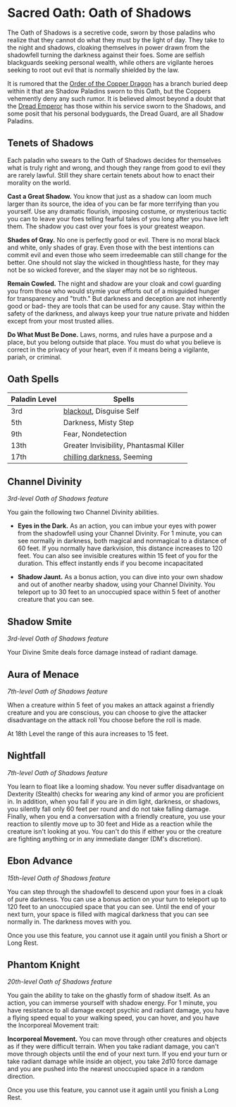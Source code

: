 # Sacred Oath: Oath of Shadows
The Oath of Shadows is a secretive code, sworn by those paladins who realize that they cannot do what they must by the light of day. They take to the night and shadows, cloaking themselves in power drawn from the shadowfell turning the darkness against their foes. Some are selfish blackguards seeking personal wealth, while others are vigilante heroes seeking to root out evil that is normally shielded by the law.

It is rumored that the [Order of the Copper Dragon](/Organizations/DraconicOrder/Copper.md) has a branch buried deep within it that are Shadow Paladins sworn to this Oath, but the Coppers vehemently deny any such rumor. It is believed almost beyond a doubt that the [Dread Emperor](/People/DreadEmperor.md) has those within his service sworn to the Shadows, and some posit that his personal bodyguards, the Dread Guard, are all Shadow Paladins.

## Tenets of Shadows
Each paladin who swears to the Oath of Shadows decides for themselves what is truly right and wrong, and though they range from good to evil they are rarely lawful. Still they share certain tenets about how to enact their morality on the world.

**Cast a Great Shadow.** You know that just as a shadow can loom much larger than its source, the idea of you can be far more terrifying than you yourself. Use any dramatic flourish, imposing costume, or mysterious tactic you can to leave your foes telling fearful tales of you long after you have left them. The shadow you cast over your foes is your greatest weapon.

**Shades of Gray.** No one is perfectly good or evil. There is no moral black and white, only shades of gray. Even those with the best intentions can commit evil and even those who seem irredeemable can still change for the better. One should not slay the wicked in thoughtless haste, for they may not be so wicked forever, and the slayer may not be so righteous.

**Remain Cowled.** The night and shadow are your cloak and cowl guarding you from those who would stymie your efforts out of a misguided hunger for transparency and "truth." But darkness and deception are not inherently good or bad- they are tools that can be used for any cause. Stay within the safety of the darkness, and always keep your true nature private and hidden except from your most trusted allies.

**Do What Must Be Done.** Laws, norms, and rules have a purpose and a place, but you belong outside that place. You must do what you believe is correct in the privacy of your heart, even if it means being a vigilante, pariah, or criminal.

## Oath Spells

Paladin Level|Spells
-------------|------
3rd|[blackout](/Magic/Spells/blackout.md), Disguise Self
5th|Darkness, Misty Step
9th|Fear, Nondetection
13th|Greater Invisibility, Phantasmal Killer
17th|[chilling darkness](/Magic/Spells/chilling-darkness.md), Seeming

## Channel Divinity
*3rd-level Oath of Shadows feature*

You gain the following two Channel Divinity abilities.

* **Eyes in the Dark.** As an action, you can imbue your eyes with power from the shadowfell using your Channel Divinity. For 1 minute, you can see normally in darkness, both magical and nonmagical to a distance of 60 feet. If you normally have darkvision, this distance increases to 120 feet. You can also see invisible creatures within 15 feet of you for the duration. This effect instantly ends if you become incapacitated 

* **Shadow Jaunt.** As a bonus action, you can dive into your own shadow and out of another nearby shadow, using your Channel Divinity. You teleport up to 30 feet to an unoccupied
space within 5 feet of another creature that you can see.

## Shadow Smite
*3rd-level Oath of Shadows feature*

Your Divine Smite deals force damage instead of radiant damage.

## Aura of Menace
*7th-level Oath of Shadows feature*

When a creature within 5 feet of you makes an attack against a friendly creature and you are conscious, you can choose to give the attacker disadvantage on the attack roll You choose before the roll is made.

At 18th Level the range of this aura increases to 15 feet.

## Nightfall
*7th-level Oath of Shadows feature*

You learn to float like a looming shadow. You never suffer disadvantage on Dexterity (Stealth) checks for wearing any kind of armor you are proficient in. In addition, when you fall if you are in dim light, darkness, or shadows, you silently fall only 60 feet per round and do not take falling damage. Finally, when you end a conversation with a friendly
creature, you use your reaction to silently move up to 30 feet and Hide as a reaction while the creature isn't looking at you. You can't do this if either you or the creature are fighting anything or in any immediate danger (DM's discretion).

## Ebon Advance
*15th-level Oath of Shadows feature*

You can step through the shadowfell to descend upon your foes in a cloak of pure darkness. You can use a bonus action on your turn to teleport up to 120 feet to an unoccupied space that you can see. Until the end of your next turn, your space is filled with magical darkness that you can see normally in. The darkness moves with you.

Once you use this feature, you cannot use it again until you finish a Short or Long Rest.

## Phantom Knight
*20th-level Oath of Shadows feature*

You gain the ability to take on the ghastly form of shadow itself. As an action, you can immerse yourself with shadow energy. For 1 minute, you have resistance to all damage except psychic and radiant damage, you have a flying speed equal to your walking speed, you can hover, and you have the Incorporeal Movement trait:

**Incorporeal Movement.** You can move through other creatures and objects as if they were difficult terrain. When you take radiant damage, you can't move through objects until the end of your next turn. If you end your turn or take radiant damage while inside an object, you take 2d10 force damage and you are pushed into the nearest unoccupied space in a random direction.

Once you use this feature, you cannot use it again until you finish a Long Rest.
